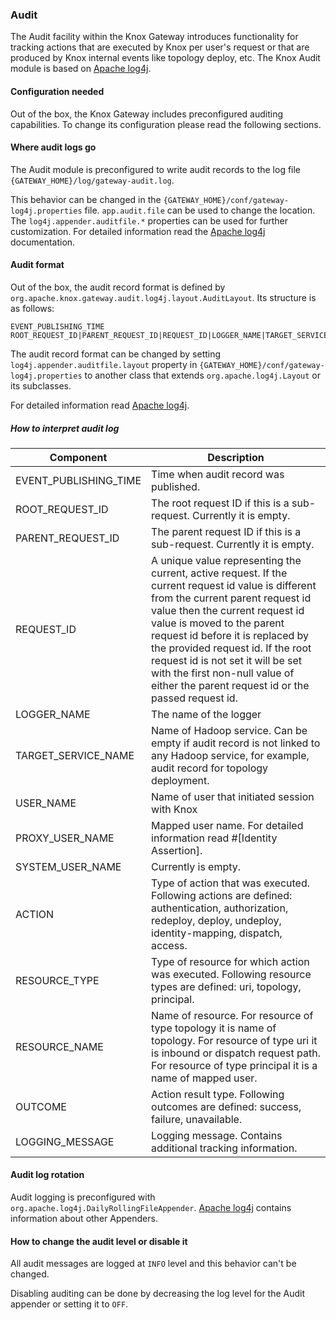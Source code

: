<!---
   Licensed to the Apache Software Foundation (ASF) under one or more
   contributor license agreements.  See the NOTICE file distributed with
   this work for additional information regarding copyright ownership.
   The ASF licenses this file to You under the Apache License, Version 2.0
   (the "License"); you may not use this file except in compliance with
   the License.  You may obtain a copy of the License at

       https://www.apache.org/licenses/LICENSE-2.0

   Unless required by applicable law or agreed to in writing, software
   distributed under the License is distributed on an "AS IS" BASIS,
   WITHOUT WARRANTIES OR CONDITIONS OF ANY KIND, either express or implied.
   See the License for the specific language governing permissions and
   limitations under the License.
--->

### Audit ###

The Audit facility within the Knox Gateway introduces functionality for tracking actions that are executed by Knox per user's request or that are produced by Knox internal events like topology deploy, etc.
The Knox Audit module is based on [Apache log4j](http://logging.apache.org/log4j/1.2/).

#### Configuration needed ####

Out of the box, the Knox Gateway includes preconfigured auditing capabilities. To change its configuration please read the following sections.

#### Where audit logs go ####

The Audit module is preconfigured to write audit records to the log file `{GATEWAY_HOME}/log/gateway-audit.log`.

This behavior can be changed in the `{GATEWAY_HOME}/conf/gateway-log4j.properties` file. `app.audit.file` can be used to change the location. The `log4j.appender.auditfile.*` properties can be used for further customization. For detailed information read the [Apache log4j](http://logging.apache.org/log4j/1.2/) documentation.

#### Audit format ####

Out of the box, the audit record format is defined by `org.apache.knox.gateway.audit.log4j.layout.AuditLayout`.
Its structure is as follows:

    EVENT_PUBLISHING_TIME ROOT_REQUEST_ID|PARENT_REQUEST_ID|REQUEST_ID|LOGGER_NAME|TARGET_SERVICE_NAME|USER_NAME|PROXY_USER_NAME|SYSTEM_USER_NAME|ACTION|RESOURCE_TYPE|RESOURCE_NAME|OUTCOME|LOGGING_MESSAGE

The audit record format can be changed by setting `log4j.appender.auditfile.layout` property in `{GATEWAY_HOME}/conf/gateway-log4j.properties` to another class that extends `org.apache.log4j.Layout` or its subclasses.

For detailed information read [Apache log4j](http://logging.apache.org/log4j/1.2/).

##### How to interpret audit log #####

Component | Description
---------|-----------
EVENT_PUBLISHING_TIME | Time when audit record was published.
ROOT_REQUEST_ID       | The root request ID if this is a sub-request. Currently it is empty.
PARENT_REQUEST_ID     | The parent request ID if this is a sub-request. Currently it is empty.
REQUEST_ID            | A unique value representing the current, active request. If the current request id value is different from the current parent request id value then the current request id value is moved to the parent request id before it is replaced by the provided request id. If the root request id is not set it will be set with the first non-null value of either the parent request id or the passed request id.
LOGGER_NAME           | The name of the logger
TARGET_SERVICE_NAME   | Name of Hadoop service. Can be empty if audit record is not linked to any Hadoop service, for example, audit record for topology deployment.
USER_NAME             | Name of user that initiated session with Knox
PROXY_USER_NAME       | Mapped user name. For detailed information read #[Identity Assertion].
SYSTEM_USER_NAME      | Currently is empty.
ACTION                | Type of action that was executed. Following actions are defined: authentication, authorization, redeploy, deploy, undeploy, identity-mapping, dispatch, access.
RESOURCE_TYPE         | Type of resource for which action was executed. Following resource types are defined: uri, topology, principal.
RESOURCE_NAME         | Name of resource. For resource of type topology it is name of topology. For resource of type uri it is inbound or dispatch request path. For resource of type principal it is a name of mapped user.
OUTCOME               | Action result type. Following outcomes are defined: success, failure, unavailable.
LOGGING_MESSAGE       | Logging message. Contains additional tracking information.

#### Audit log rotation ####

Audit logging is preconfigured with `org.apache.log4j.DailyRollingFileAppender`.
[Apache log4j](http://logging.apache.org/log4j/1.2/) contains information about other Appenders.

#### How to change the audit level or disable it ####

All audit messages are logged at `INFO` level and this behavior can't be changed.

Disabling auditing can be done by decreasing the log level for the Audit appender or setting it to `OFF`.
